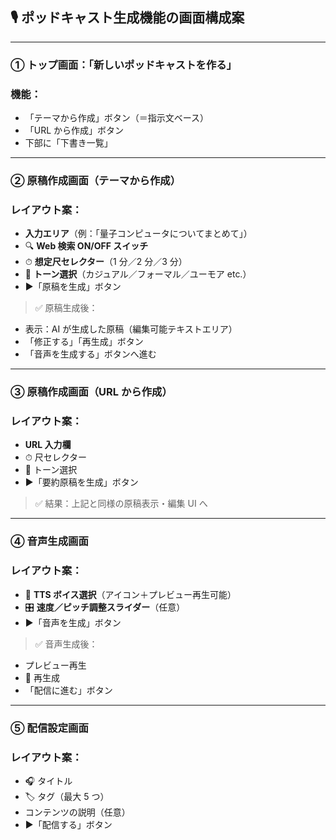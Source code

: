 ## 🎙 ポッドキャスト生成機能の画面構成案

---

### ① トップ画面：「新しいポッドキャストを作る」

### 機能：

- 「テーマから作成」ボタン（＝指示文ベース）
- 「URL から作成」ボタン
- 下部に「下書き一覧」

---

### ② 原稿作成画面（テーマから作成）

### レイアウト案：

- **入力エリア**（例：「量子コンピュータについてまとめて」）
- 🔍 **Web 検索 ON/OFF スイッチ**
- ⏱ **想定尺セレクター**（1 分／2 分／3 分）
- 🎯 **トーン選択**（カジュアル／フォーマル／ユーモア etc.）
- ▶️「原稿を生成」ボタン

> ✅ 原稿生成後：

- 表示：AI が生成した原稿（編集可能テキストエリア）
- 「修正する」「再生成」ボタン
- 「音声を生成する」ボタンへ進む

---

### ③ 原稿作成画面（URL から作成）

### レイアウト案：

- **URL 入力欄**
- ⏱ 尺セレクター
- 🎯 トーン選択
- ▶️「要約原稿を生成」ボタン

> ✅ 結果：上記と同様の原稿表示・編集 UI へ

---

### ④ 音声生成画面

### レイアウト案：

- 🎤 **TTS ボイス選択**（アイコン＋プレビュー再生可能）
- 🎛 **速度／ピッチ調整スライダー**（任意）
- ▶️「音声を生成」ボタン

> ✅ 音声生成後：

- プレビュー再生
- 🔁 再生成
- 「配信に進む」ボタン

---

### ⑤ 配信設定画面

### レイアウト案：

- 🎧 タイトル
- 🏷️ タグ（最大 5 つ）
- コンテンツの説明（任意）
- ▶️「配信する」ボタン

